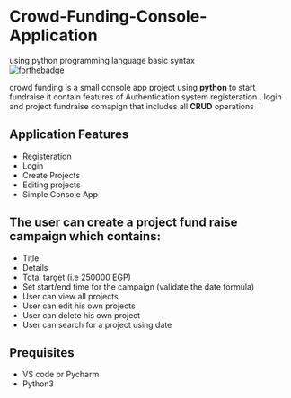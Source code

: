 # Crowd-Funding-Console-Application
using python programming language basic syntax
<br />[![forthebadge](https://forthebadge.com/images/badges/made-with-python.svg)](https://forthebadge.com)

crowd funding is a small console app  project using **python**  to start fundraise it contain features of Authentication system registeration , login and  project fundraise comapign that includes all **CRUD** operations

## Application Features

* Registeration 
* Login
* Create Projects
* Editing projects
* Simple Console App

## The user can create a project fund raise campaign which contains:

- Title
- Details
- Total target (i.e 250000 EGP)
- Set start/end time for the campaign (validate the date formula)
- User can view all projects
- User can edit his own projects
- User can delete his own project
- User can search for a project using date 

## Prequisites

- VS code or Pycharm
- Python3

